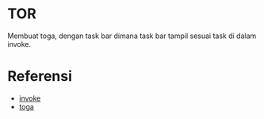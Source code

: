 # TOR

Membuat toga, dengan task bar dimana task bar tampil sesuai task di dalam invoke.

# Referensi

- [invoke](http://www.pyinvoke.org/)
- [toga](https://toga.readthedocs.io/en/latest/index.html)